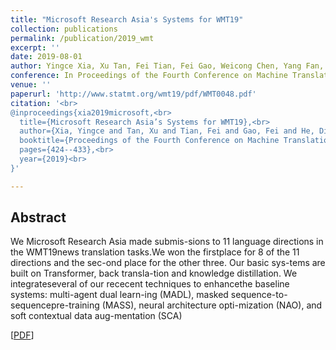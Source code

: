 ```yaml
---
title: "Microsoft Research Asia's Systems for WMT19"
collection: publications
permalink: /publication/2019_wmt
excerpt: ''
date: 2019-08-01
author: Yingce Xia, Xu Tan, Fei Tian, Fei Gao, Weicong Chen, Yang Fan, Linyuan Gong, Yichong Leng, Renqian Luo, Yiren Wang, <b>Lijun Wu</b>, Jinhua Zhu, Tao Qin, and Tie-Yan Liu
conference: In Proceedings of the Fourth Conference on Machine Translation <b>(WMT-2019)</b>
venue: ''
paperurl: 'http://www.statmt.org/wmt19/pdf/WMT0048.pdf'
citation: '<br>
@inproceedings{xia2019microsoft,<br>
  title={Microsoft Research Asia’s Systems for WMT19},<br>
  author={Xia, Yingce and Tan, Xu and Tian, Fei and Gao, Fei and He, Di and Chen, Weicong and Fan, Yang and Gong, Linyuan and Leng, Yichong and Luo, Renqian and others},<br>
  booktitle={Proceedings of the Fourth Conference on Machine Translation (Volume 2: Shared Task Papers, Day 1)},<br>
  pages={424--433},<br>
  year={2019}<br>
}'

---
```

<h2><strong>Abstract</strong></h2>
We  Microsoft  Research  Asia  made  submis-sions to 11 language directions in the WMT19news  translation  tasks.We  won  the  firstplace  for  8  of  the  11  directions  and  the  sec-ond place for the other three.  Our basic sys-tems  are  built  on  Transformer,  back  transla-tion and knowledge distillation.  We integrateseveral of our rececent techniques to enhancethe baseline systems:  multi-agent dual learn-ing  (MADL),  masked  sequence-to-sequencepre-training (MASS), neural architecture opti-mization (NAO), and soft contextual data aug-mentation (SCA)

\[[PDF](http://www.statmt.org/wmt19/pdf/WMT0048.pdf)\]  